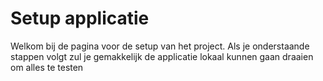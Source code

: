 # Setup applicatie

<p> Welkom bij de pagina voor de setup van het project. Als je onderstaande stappen volgt zul je gemakkelijk de applicatie lokaal kunnen gaan draaien om alles te testen</p>
